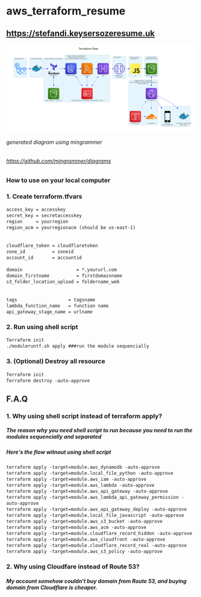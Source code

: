 # aws_terraform_resume

## https://stefandi.keysersozeresume.uk

![image](diagram/test.png)
###### generated diagram using mingrammer
###### https://github.com/mingrammer/diagrams


### How to use on your local computer

### 1. Create terraform.tfvars

```
access_key = accesskey
secret_key = secretaccesskey
region     = yourregion
region_acm = yourregionacm (should be us-east-1)


cloudflare_token = cloudflaretoken
zone_id          = zoneid
account_id       = accountid

domain                    = *.yoururl.com
domain_firstname          = firstdomainname
s3_folder_location_upload = foldername_web


tags                   = tagsname
lambda_function_name   = function name
api_gateway_stage_name = urlname
```

### 2. Run using shell script

```
Terraform init
./moduleruntf.sh apply ###run the module sequencially

```

### 3. (Optional) Destroy all resource

```
Terraform init
Terraform destroy -auto-approve
```


## F.A.Q

### 1. Why using shell script instead of terraform apply?

##### The reason why you need shell script to run because you need to run the modules sequencially and separated

##### Here's the flow witnout using shell script
```
terraform apply -target=module.aws_dynamodb -auto-approve
terraform apply -target=module.local_file_python -auto-approve
terraform apply -target=module.aws_iam -auto-approve
terraform apply -target=module.aws_lambda -auto-approve
terraform apply -target=module.aws_api_gateway -auto-approve
terraform apply -target=module.aws_lambda_api_gateway_permission -auto-approve
terraform apply -target=module.aws_api_gateway_deploy -auto-approve
terraform apply -target=module.local_file_javascript -auto-approve
terraform apply -target=module.aws_s3_bucket -auto-approve
terraform apply -target=module.aws_acm -auto-approve
terraform apply -target=module.cloudflare_record_hidden -auto-approve
terraform apply -target=module.aws_cloudfront -auto-approve
terraform apply -target=module.cloudflare_record_real -auto-approve
terraform apply -target=module.aws_s3_policy -auto-approve
```


### 2. Why using Cloudfare instead of Route 53?

##### My account somehow couldn't buy domain from Route 53, and buying domain from Cloudflare is cheaper.